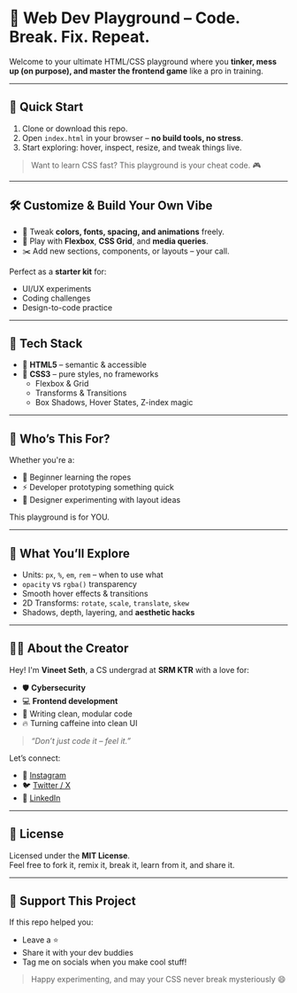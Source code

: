 # 🎨 Web Dev Playground – Code. Break. Fix. Repeat.

Welcome to your ultimate HTML/CSS playground where you **tinker, mess up (on purpose), and master the frontend game** like a pro in training.

---

## 🚀 Quick Start

1. Clone or download this repo.
2. Open `index.html` in your browser – **no build tools, no stress**.
3. Start exploring: hover, inspect, resize, and tweak things live.

> Want to learn CSS fast? This playground is your cheat code. 🎮

---

## 🛠️ Customize & Build Your Own Vibe

- 🎨 Tweak **colors, fonts, spacing, and animations** freely.
- 🔧 Play with **Flexbox**, **CSS Grid**, and **media queries**.
- ✂️ Add new sections, components, or layouts – your call.

Perfect as a **starter kit** for:
- UI/UX experiments  
- Coding challenges  
- Design-to-code practice  

---

## 🧰 Tech Stack

- 🧱 **HTML5** – semantic & accessible
- 🎨 **CSS3** – pure styles, no frameworks
  - Flexbox & Grid
  - Transforms & Transitions
  - Box Shadows, Hover States, Z-index magic

---

## 👀 Who’s This For?

Whether you're a:
- 🐣 Beginner learning the ropes
- ⚡ Developer prototyping something quick
- 🎨 Designer experimenting with layout ideas

This playground is for YOU.

---

## 🌈 What You’ll Explore

- Units: `px`, `%`, `em`, `rem` – when to use what
- `opacity` vs `rgba()` transparency
- Smooth hover effects & transitions
- 2D Transforms: `rotate`, `scale`, `translate`, `skew`
- Shadows, depth, layering, and **aesthetic hacks**

---

## 👨‍💻 About the Creator

Hey! I'm **Vineet Seth**, a CS undergrad at **SRM KTR** with a love for:

- 🛡️ **Cybersecurity**  
- 💻 **Frontend development**  
- 🧠 Writing clean, modular code  
- 🔥 Turning caffeine into clean UI

> _“Don’t just code it – feel it.”_

Let’s connect:

- 📸 [Instagram](https://www.instagram.com/vineet__seth)  
- 🐦 [Twitter / X](https://twitter.com/vineet2511_05)  
- 💼 [LinkedIn](https://www.linkedin.com/in/vineet-seth-92a09532b)

---

## 📄 License

Licensed under the **MIT License**.  
Feel free to fork it, remix it, break it, learn from it, and share it.

---

## 🌟 Support This Project

If this repo helped you:
- Leave a ⭐  
- Share it with your dev buddies  
- Tag me on socials when you make cool stuff!

> Happy experimenting, and may your CSS never break mysteriously 😄

